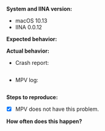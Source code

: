 <!-- Please use English, if possible. If you really feel the need to use a different language to get your point across, you may add a description in your native language to supplement your report. -->
<!-- Please also try to search for your issue to avoid it being closed as a duplicate. -->

<!-- Change these to match your system. If you're using a version compiled from source, please mention so here along with the commit you're using. -->
**System and IINA version:**

- macOS 10.13
- IINA 0.0.12

**Expected behavior:**


<!-- If this is feature request, please use this section to explain the rationale behind your idea and why you believe it would be beneficial. -->
**Actual behavior:**

<!-- If you're reporting a crash, please copy the stack trace below, between the backticks (you can find these in ~/Library/Logs/DiagnosticReports/; the filename should prefixed with IINA and include the crash time).  If not, feel free to delete this section. -->
- Crash report:
```

```
<!-- Please provide mpv log if applicable (if you haven't done so already, you can enable logging in Preferences > Advanced). -->
- MPV log:
```

```

<!-- N/A if this is a feature request -->
**Steps to reproduce:**


<!-- If your issue is related to playback, please check whether mpv has the same problem. If so, this might not be an issue with IINA but rather an bug with mpv. Try reporting an issue there. -->
- [x] MPV does not have this problem.


<!-- Again, N/A for feature requests -->
**How often does this happen?**
